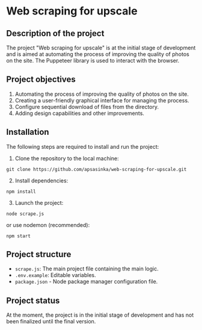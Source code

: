 # Web scraping for upscale 

## Description of the project

The project "Web scraping for upscale" is at the initial stage of development and is aimed at automating the process of improving the quality of photos on the site. The Puppeteer library is used to interact with the browser.

## Project objectives

1. Automating the process of improving the quality of photos on the site.
2. Creating a user-friendly graphical interface for managing the process.
3. Configure sequential download of files from the directory.
4. Adding design capabilities and other improvements.

## Installation

The following steps are required to install and run the project:

1. Clone the repository to the local machine:

```
git clone https://github.com/apsasinka/web-scraping-for-upscale.git
```
2. Install dependencies:
```
npm install
```
3. Launch the project:
```
node scrape.js
```
 or use nodemon (recommended):
```
npm start
```

## Project structure
- `scrape.js`: The main project file containing the main logic.
- `.env.example`: Editable variables.
- `package.json` - Node package manager configuration file.
## Project status

At the moment, the project is in the initial stage of development and has not been finalized until the final version.
